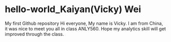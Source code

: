 # hello-world_Kaiyan(Vicky) Wei
My first Github repository
Hi everyone,
My name is Vicky. I am from China, it was nice to meet you all in class ANLY560. Hope my analytics skill will get improved through the class.
